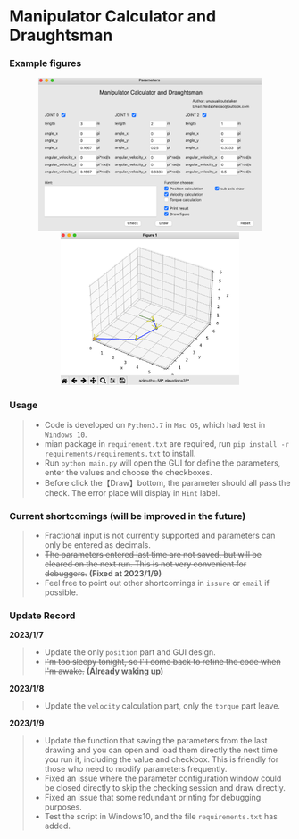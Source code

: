 # Manipulator Calculator and Draughtsman

### Example figures

<div align=center>
<img src="https://github.com/FeiDao7943/manipulator/blob/main/figure/example_1.png" width="400px">
<img src="https://github.com/FeiDao7943/manipulator/blob/main/figure/example_2.png" width="320px">
</div>

### Usage
>* Code is developed on `Python3.7` in `Mac OS`, which had test in `Windows 10`.
>* mian package in `requirement.txt` are required, run `pip install -r requirements/requirements.txt` to install.
>* Run `python main.py` will open the GUI for define the parameters, enter the values and choose the checkboxes.
>* Before click the【Draw】bottom, the parameter should all pass the check. The error place will display in `Hint` label.

### Current shortcomings (will be improved in the future)
>* Fractional input is not currently supported and parameters can only be entered as decimals.
>* ~~The parameters entered last time are not saved, but will be cleared on the next run. This is not very convenient for debuggers.~~
   **(Fixed at 2023/1/9)**
>* Feel free to point out other shortcomings in `issure` or `email` if possible.

### Update Record
**2023/1/7**
>* Update the only `position` part and GUI design.
>* ~~I'm too sleepy tonight, so I'll come back to refine the code when I'm awake.~~ **(Already waking up)**

**2023/1/8**
>* Update the `velocity` calculation part, only the `torque` part leave.

**2023/1/9**
>* Update the function that saving the parameters from the last drawing and you can open and load them directly the next time
you run it, including the value and checkbox. This is friendly for those who need to modify parameters frequently.
>* Fixed an issue where the parameter configuration window could be closed directly to skip the checking session and draw directly.
>* Fixed an issue that some redundant printing for debugging purposes.
>* Test the script in Windows10, and the file `requirements.txt` has added.
